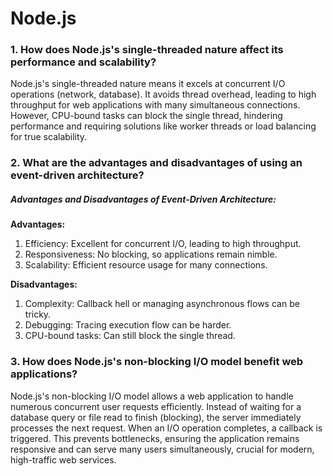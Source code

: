 # Node.js

### 1. How does Node.js's single-threaded nature affect its performance and scalability?

Node.js's single-threaded nature means it excels at concurrent I/O operations (network, database). It avoids thread overhead, leading to high throughput for web applications with many simultaneous connections. However, CPU-bound tasks can block the single thread, hindering performance and requiring solutions like worker threads or load balancing for true scalability.

### 2. What are the advantages and disadvantages of using an event-driven architecture?

##### Advantages and Disadvantages of Event-Driven Architecture:

**Advantages:**

1. Efficiency: Excellent for concurrent I/O, leading to high throughput.
2. Responsiveness: No blocking, so applications remain nimble.
3. Scalability: Efficient resource usage for many connections.
   
**Disadvantages:**

1. Complexity: Callback hell or managing asynchronous flows can be tricky.
2. Debugging: Tracing execution flow can be harder.
3. CPU-bound tasks: Can still block the single thread.

### 3. How does Node.js's non-blocking I/O model benefit web applications?

Node.js's non-blocking I/O model allows a web application to handle numerous concurrent user requests efficiently. Instead of waiting for a database query or file read to finish (blocking), the server immediately processes the next request. When an I/O operation completes, a callback is triggered. This prevents bottlenecks, ensuring the application remains responsive and can serve many users simultaneously, crucial for modern, high-traffic web services.